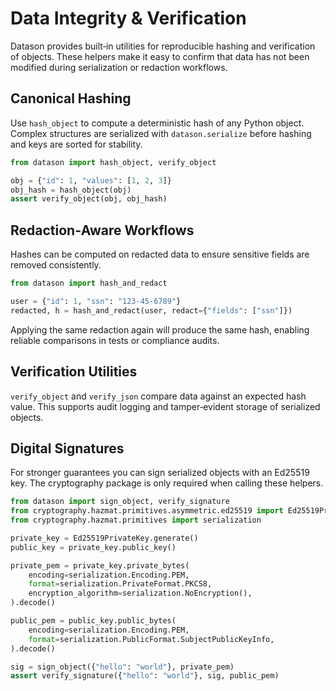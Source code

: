 # Data Integrity & Verification

Datason provides built‑in utilities for reproducible hashing and verification of objects.
These helpers make it easy to confirm that data has not been modified during
serialization or redaction workflows.

## Canonical Hashing

Use `hash_object` to compute a deterministic hash of any Python object. Complex
structures are serialized with `datason.serialize` before hashing and keys are
sorted for stability.

```python
from datason import hash_object, verify_object

obj = {"id": 1, "values": [1, 2, 3]}
obj_hash = hash_object(obj)
assert verify_object(obj, obj_hash)
```

## Redaction‑Aware Workflows

Hashes can be computed on redacted data to ensure sensitive fields are removed
consistently.

```python
from datason import hash_and_redact

user = {"id": 1, "ssn": "123-45-6789"}
redacted, h = hash_and_redact(user, redact={"fields": ["ssn"]})
```

Applying the same redaction again will produce the same hash, enabling reliable
comparisons in tests or compliance audits.

## Verification Utilities

`verify_object` and `verify_json` compare data against an expected hash value.
This supports audit logging and tamper‑evident storage of serialized objects.

## Digital Signatures

For stronger guarantees you can sign serialized objects with an Ed25519 key.
The cryptography package is only required when calling these helpers.

```python
from datason import sign_object, verify_signature
from cryptography.hazmat.primitives.asymmetric.ed25519 import Ed25519PrivateKey
from cryptography.hazmat.primitives import serialization

private_key = Ed25519PrivateKey.generate()
public_key = private_key.public_key()

private_pem = private_key.private_bytes(
    encoding=serialization.Encoding.PEM,
    format=serialization.PrivateFormat.PKCS8,
    encryption_algorithm=serialization.NoEncryption(),
).decode()

public_pem = public_key.public_bytes(
    encoding=serialization.Encoding.PEM,
    format=serialization.PublicFormat.SubjectPublicKeyInfo,
).decode()

sig = sign_object({"hello": "world"}, private_pem)
assert verify_signature({"hello": "world"}, sig, public_pem)
```

